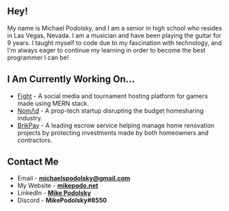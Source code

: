 ## Hey!

My name is Michael Podolsky, and I am a senior in high school who resides in Las Vegas, Nevada. I am a musician and have been playing the guitar for 9 years. I taught myself to code due to my fascination with technology, and I'm always eager to continue my learning in order to become the best programmer I can be!

## I Am Currently Working On... 

- [Fight](https://fighttm.com) - A social media and tournament hosting platform for gamers made using MERN stack.
- [NomΛd](https://vhomesgroup.com/) - A prop-tech startup disrupting the budget homesharing industry.
- [BrikPay](https://brikpay.io/) - A leading escrow service helping manage home renovation projects by protecting investments made by both homeowners and contractors.

## Contact Me
- Email - **michaelspodolsky@gmail.com**
- My Website - [**mikepodo.net**](https://www.mikepodo.net)
- LinkedIn - [**Mike Podolsky**](https://www.linkedin.com/in/mikepodo/)
- Discord - **MikePodolsky#8550**
<!--
**MikePodo/MikePodo** is a ✨ _special_ ✨ repository because its `README.md` (this file) appears on your GitHub profile.

Here are some ideas to get you started:

- 🔭 I’m currently working on ...
- 🌱 I’m currently learning ...
- 👯 I’m looking to collaborate on ...
- 🤔 I’m looking for help with ...
- 💬 Ask me about ...
- 📫 How to reach me: ...
- 😄 Pronouns: ...
- ⚡ Fun fact: ...
-->

